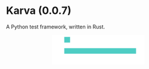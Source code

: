 # Karva (0.0.7)

A Python test framework, written in Rust.

<div align="center">
  <img src="scripts/benchmark/benchmark_results.png" alt="Benchmark results" width="50%">
</div>
